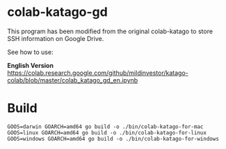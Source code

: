 # colab-katago-gd

This program has been modified from the original colab-katago to store SSH information on Google Drive.

See how to use:   

**English Version**  
https://colab.research.google.com/github/mildinvestor/katago-colab/blob/master/colab_katago_gd_en.ipynb

# Build
```
GOOS=darwin GOARCH=amd64 go build -o ./bin/colab-katago-for-mac 
GOOS=linux GOARCH=amd64 go build -o ./bin/colab-katago-for-linux
GOOS=windows GOARCH=amd64 go build -o ./bin/colab-katago-for-windows
```
